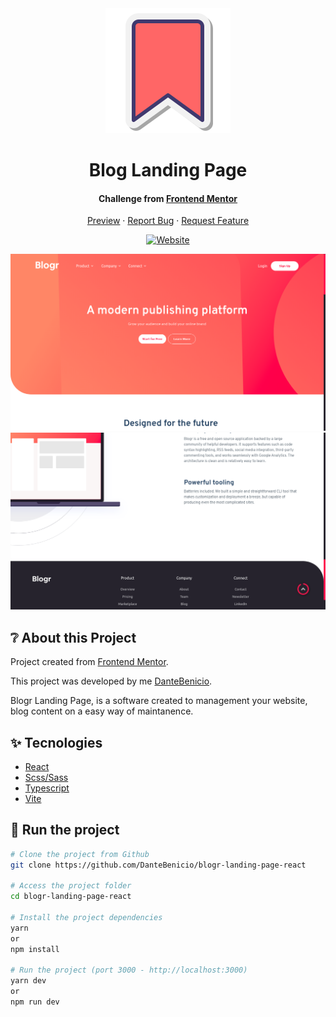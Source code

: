 <div align="center">
  <img src="./.github/favicon.min.svg"/>
  <h1>Blog Landing Page</h1>
  <h4>Challenge from <a href="https://www.frontendmentor.io/home">Frontend Mentor</a></h4>
  <div align="center">
    <p>
      <a href="https://blogr-landing-page-indol.vercel.app/">Preview</a> ·
      <a href="https://github.com/DanteBenicio/blogr-landing-page-react/issues">Report Bug</a> ·
      <a href="https://github.com/DanteBenicio/blogr-landing-page-react/pulls">Request Feature</a>
    </p>
  </div>

   [![Website](https://img.shields.io/website?down_color=critical&down_message=down&label=vercel&logo=vercel&style=for-the-badge&up_color=brightengreen&up_message=active&url=https://blogr-landing-page-indol.vercel.app/)](https://blogr-landing-page-indol.vercel.app/)

   <p>
    <img src="./.github/image-1.png" title="Website preview" alt="website preview"/>
    <img src="./.github/image-2.png" title="Website preview" alt="website preview"/>
   </p>
</div>


## ❔ About this Project

Project created from [Frontend&nbsp;Mentor](https://www.frontendmentor.io/home).

This project was developed by me [DanteBenicio](https://github.com/DanteBenicio).

Blogr Landing Page, is a software created to management your website, blog content on a easy way of maintanence.


## ✨ Tecnologies

- [React](https://pt-br.reactjs.org/)
- [Scss/Sass](https://sass-lang.com/)
- [Typescript](https://www.typescriptlang.org/)
- [Vite](https://vitejs.dev/)


## 🚀 Run the project

```bash
# Clone the project from Github
git clone https://github.com/DanteBenicio/blogr-landing-page-react

# Access the project folder
cd blogr-landing-page-react

# Install the project dependencies
yarn
or
npm install

# Run the project (port 3000 - http://localhost:3000)
yarn dev
or
npm run dev
```
